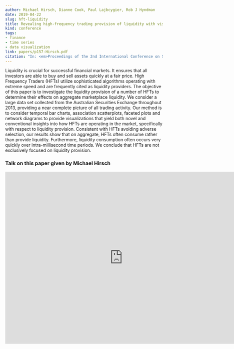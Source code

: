 ```yaml
---
author: Michael Hirsch, Dianne Cook, Paul Lajbcygier, Rob J Hyndman
date: 2019-04-22
slug: hft-liquidity
title: Revealing high-frequency trading provision of liquidity with visualization
kind: conference
tags:
- finance
- time series
- data visualization
link: papers/p157-Hirsch.pdf
citation: "In: <em>Proceedings of the 2nd International Conference on Software Engineering and Information Management</em>. Bali, Indonesia. 10-13 January 2019. pp. 157-165. ACM"
---
```


Liquidity is crucial for successful financial markets. It ensures that all investors are able to buy and sell assets quickly at a fair price. High Frequency Traders (HFTs) utilize sophisticated algorithms operating with extreme speed and are frequently cited as liquidity providers. The objective of this paper is to investigate the liquidity provision of a number of HFTs to determine their effects on aggregate marketplace liquidity. We consider a large data set collected from the Australian Securities Exchange throughout 2013, providing a near complete picture of all trading activity. Our method is to consider temporal bar charts, association scatterplots, faceted plots and network diagrams to provide visualizations that yield both novel and conventional insights into how HFTs are operating in the market, specifically with respect to liquidity provision. Consistent with HFTs avoiding adverse selection, our results show that on aggregate, HFTs often consume rather than provide liquidity. Furthermore, liquidity consumption often occurs very quickly over intra-millisecond time periods. We conclude that HFTs are not exclusively focused on liquidity provision.

### Talk on this paper given by Michael Hirsch

<iframe width="750" height="550" src="https://www.youtube.com/embed/H7Y-AVrkWFY" frameborder="0" allow="accelerometer; autoplay; encrypted-media; gyroscope; picture-in-picture" allowfullscreen></iframe>
